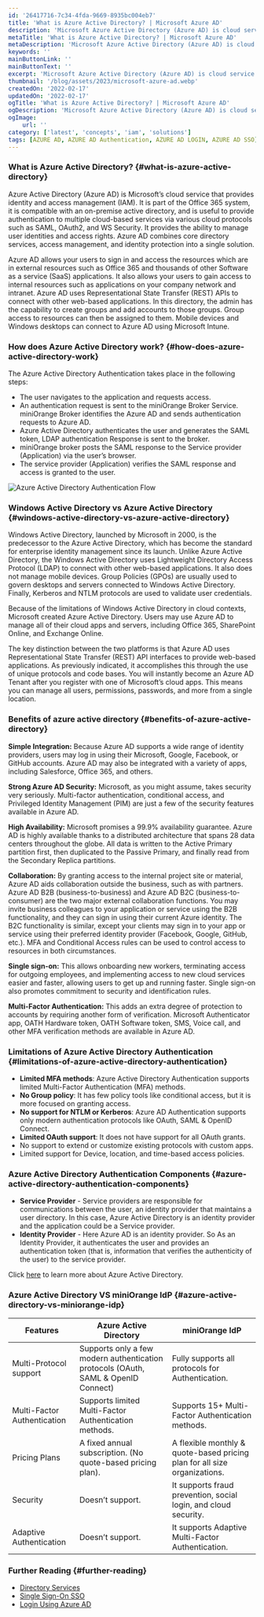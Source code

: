 ```yaml
---
id: '26417716-7c34-4fda-9669-8935bc004eb7'
title: 'What is Azure Active Directory? | Microsoft Azure AD'
description: 'Microsoft Azure Active Directory (Azure AD) is cloud service that provides IAM & helps administrators handle multiple user logins.'
metaTitle: 'What is Azure Active Directory? | Microsoft Azure AD'
metaDescription: 'Microsoft Azure Active Directory (Azure AD) is cloud service that provides IAM & helps administrators handle multiple user logins.'
keywords: ''
mainButtonLink: ''
mainButtonText: ''
excerpt: 'Microsoft Azure Active Directory (Azure AD) is cloud service that provides IAM & helps administrators handle multiple user logins.'
thumbnail: '/blog/assets/2023/microsoft-azure-ad.webp'
createdOn: '2022-02-17'
updatedOn: '2022-02-17'
ogTitle: 'What is Azure Active Directory? | Microsoft Azure AD'
ogDescription: 'Microsoft Azure Active Directory (Azure AD) is cloud service that provides IAM & helps administrators handle multiple user logins.'
ogImage:
    url: ''
category: ['latest', 'concepts', 'iam', 'solutions']
tags: [AZURE AD, AZURE AD Authentication, AZURE AD LOGIN, AZURE AD SSO]
---
```


### What is Azure Active Directory? {#what-is-azure-active-directory}

Azure Active Directory (Azure AD) is Microsoft’s cloud service that provides identity and access management (IAM). It is part of the Office 365 system, it is compatible with an on-premise active directory, and is useful to provide authentication to multiple cloud-based services via various cloud protocols such as SAML, OAuth2, and WS Security. It provides the ability to manage user identities and access rights. Azure AD combines core directory services, access management, and identity protection into a single solution.

Azure AD allows your users to sign in and access the resources which are in external resources such as Office 365 and thousands of other Software as a service (SaaS) applications. It also allows your users to gain access to internal resources such as applications on your company network and intranet. Azure AD uses Representational State Transfer (REST) APIs to connect with other web-based applications. In this directory, the admin has the capability to create groups and add accounts to those groups. Group access to resources can then be assigned to them. Mobile devices and Windows desktops can connect to Azure AD using Microsoft Intune.

### How does Azure Active Directory work? {#how-does-azure-active-directory-work}

The Azure Active Directory Authentication takes place in the following steps:

- The user navigates to the application and requests access.
- An authentication request is sent to the miniOrange Broker Service.
miniOrange Broker identifies the Azure AD and sends authentication requests to Azure AD.
- Azure Active Directory authenticates the user and generates the SAML token, LDAP authentication Response is sent to the broker.
- miniOrange broker posts the SAML response to the Service provider (Application) via the user’s browser.
- The service provider (Application) verifies the SAML response and access is granted to the user.

![Azure Active Directory Authentication Flow](/blog/assets/2023/azure-active-directory-authentication-flow.webp)

### Windows Active Directory vs Azure Active Directory {#windows-active-directory-vs-azure-active-directory}

Windows Active Directory, launched by Microsoft in 2000, is the predecessor to the Azure Active Directory, which has become the standard for enterprise identity management since its launch. Unlike Azure Active Directory, the Windows Active Directory uses Lightweight Directory Access Protocol (LDAP) to connect with other web-based applications. It also does not manage mobile devices. Group Policies (GPOs) are usually used to govern desktops and servers connected to Windows Active Directory. Finally, Kerberos and NTLM protocols are used to validate user credentials.

Because of the limitations of Windows Active Directory in cloud contexts, Microsoft created Azure Active Directory. Users may use Azure AD to manage all of their cloud apps and servers, including Office 365, SharePoint Online, and Exchange Online.

The key distinction between the two platforms is that Azure AD uses Representational State Transfer (REST) API interfaces to provide web-based applications. As previously indicated, it accomplishes this through the use of unique protocols and code bases. You will instantly become an Azure AD Tenant after you register with one of Microsoft’s cloud apps. This means you can manage all users, permissions, passwords, and more from a single location.

### Benefits of azure active directory {#benefits-of-azure-active-directory}

**Simple Integration:**
Because Azure AD supports a wide range of identity providers, users may log in using their Microsoft, Google, Facebook, or GitHub accounts. Azure AD may also be integrated with a variety of apps, including Salesforce, Office 365, and others.

**Strong Azure AD Security:**
Microsoft, as you might assume, takes security very seriously. Multi-factor authentication, conditional access, and Privileged Identity Management (PIM) are just a few of the security features available in Azure AD.

**High Availability:**
Microsoft promises a 99.9% availability guarantee. Azure AD is highly available thanks to a distributed architecture that spans 28 data centers throughout the globe. All data is written to the Active Primary partition first, then duplicated to the Passive Primary, and finally read from the Secondary Replica partitions.

**Collaboration:**
By granting access to the internal project site or material, Azure AD aids collaboration outside the business, such as with partners. Azure AD B2B (business-to-business) and Azure AD B2C (business-to-consumer) are the two major external collaboration functions. You may invite business colleagues to your application or service using the B2B functionality, and they can sign in using their current Azure identity. The B2C functionality is similar, except your clients may sign in to your app or service using their preferred identity provider (Facebook, Google, GitHub, etc.). MFA and Conditional Access rules can be used to control access to resources in both circumstances.

**Single sign-on:**
This allows onboarding new workers, terminating access for outgoing employees, and implementing access to new cloud services easier and faster, allowing users to get up and running faster. Single sign-on also promotes commitment to security and identification rules.

**Multi-Factor Authentication:**
This adds an extra degree of protection to accounts by requiring another form of verification. Microsoft Authenticator app, OATH Hardware token, OATH Software token, SMS, Voice call, and other MFA verification methods are available in Azure AD.

### Limitations of Azure Active Directory Authentication {#limitations-of-azure-active-directory-authentication}

- **Limited MFA methods**: Azure Active Directory Authentication supports limited Multi-Factor Authentication (MFA) methods.
- **No Group policy**:  It has few policy tools like conditional access, but it is more focused on granting access.
- **No support for NTLM or Kerberos**: Azure AD Authentication supports only modern authentication protocols like OAuth, SAML & OpenID Connect.
- **Limited OAuth support**: It does not have support for all OAuth grants.
- No support to extend or customize existing protocols with custom apps.
- Limited support for Device, location, and time-based access policies.

###  Azure Active Directory Authentication Components {#azure-active-directory-authentication-components}

- **Service Provider** - Service providers are responsible for communications between the user, an identity provider that maintains a user directory. In this case, Azure Active Directory is an identity provider and the application could be a Service provider.
- **Identity Provider** - Here Azure AD is an identity provider. So  As an Identity Provider, it authenticates the user and provides an authentication token (that is, information that verifies the authenticity of the user) to the service provider.

Click [here](https://www.microsoft.com/en-in/security/business/identity-access/microsoft-entra-id) to learn more about Azure Active Directory.

### Azure Active Directory VS miniOrange IdP {#azure-active-directory-vs-miniorange-idp}

| Features                  | Azure Active Directory                                    | miniOrange IdP                                      |
|---------------------------|---------------------------------------------------------|-----------------------------------------------------|
| Multi-Protocol support    | Supports only a few modern authentication protocols (OAuth, SAML & OpenID Connect) | Fully supports all protocols for Authentication.  |
| Multi-Factor Authentication | Supports limited Multi-Factor Authentication methods.  | Supports 15+ Multi-Factor Authentication methods.  |
| Pricing Plans             | A fixed annual subscription. (No quote-based pricing plan). | A flexible monthly & quote-based pricing plan for all size organizations. |
| Security                  | Doesn’t support.                                       | It supports fraud prevention, social login, and cloud security. |
| Adaptive Authentication   | Doesn’t support.                                       | It supports Adaptive Multi-Factor Authentication.    |


### Further Reading {#further-reading}

- [Directory Services](https://www.miniorange.com/products/directory-services)
- [Single Sign-On SSO](https://blog.miniorange.com/what-is-single-sign-on-sso/)
- [Login Using Azure AD](https://www.miniorange.com/iam/login-with-external-idp/configure-azure-ad-sso)
